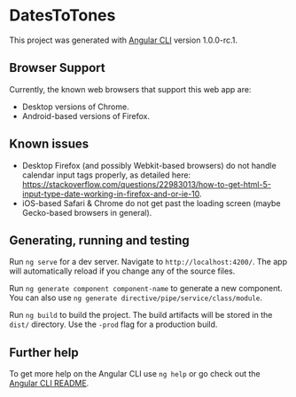 # DatesToTones

This project was generated with [Angular CLI](https://github.com/angular/angular-cli) version 1.0.0-rc.1.

## Browser Support
Currently, the known web browsers that support this web app are:
* Desktop versions of Chrome.
* Android-based versions of Firefox.

## Known issues
* Desktop Firefox (and possibly Webkit-based browsers) do not handle calendar input tags properly, as detailed here: https://stackoverflow.com/questions/22983013/how-to-get-html-5-input-type-date-working-in-firefox-and-or-ie-10.
* iOS-based Safari & Chrome do not get past the loading screen (maybe Gecko-based browsers in general).

## Generating, running and testing
Run `ng serve` for a dev server. Navigate to `http://localhost:4200/`. The app will automatically reload if you change any of the source files.

Run `ng generate component component-name` to generate a new component. You can also use `ng generate directive/pipe/service/class/module`.

Run `ng build` to build the project. The build artifacts will be stored in the `dist/` directory. Use the `-prod` flag for a production build.

## Further help

To get more help on the Angular CLI use `ng help` or go check out the [Angular CLI README](https://github.com/angular/angular-cli/blob/master/README.md).
